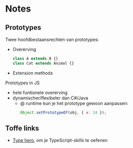 # Notes

## Prototypes

Twee hoofdbestaansrechten van prototypes:
- Overerving
  ```js
  class A extends B {}
  class Cat extends Animal {}
  ```
- Extension methods

Prototypes in JS

- hele funtionele overerving
- dynamischer/flexibeler dan C#/Java
  - @ runtime kun je het prototype gewoon aanpassen:
    ```js
    Object.setPrototypeOf(obj, { x: 24 });
    ```

## Toffe links

- [Type hero](https://typehero.dev/explore), om je TypeScript-skills te oefenen
